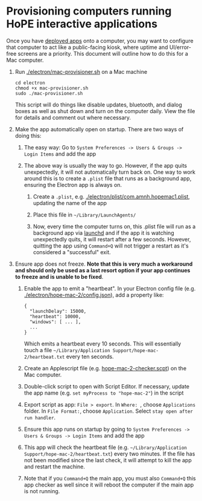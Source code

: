 # Provisioning computers running HoPE interactive applications

Once you have [deployed apps](deployment.md) onto a computer, you may want to configure that computer to act like a public-facing kiosk, where uptime and UI/error-free screens are a priority. This document will outline how to do this for a Mac computer.

1. Run [./electron/mac-provisioner.sh](../electron/mac-provisioner.sh) on a Mac machine

   ```
   cd electron
   chmod +x mac-provisioner.sh
   sudo ./mac-provisioner.sh
   ```

   This script will do things like disable updates, bluetooth, and dialog boxes as well as shut down and turn on the computer daily. View the file for details and comment out where necessary.

1. Make the app automatically open on startup. There are two ways of doing this:

   1. The easy way: Go to `System Preferences -> Users & Groups -> Login Items` and add the app

   1. The above way is usually the way to go. However, if the app quits unexpectedly, it will not automatically turn back on. One way to work around this is to create a `.plist` file that runs as a background app, ensuring the Electron app is always on.

      1. Create a `.plist`, e.g. [./electron/plist/com.amnh.hopemac1.plist](../electron/plist/com.amnh.hopemac1.plist), updating the name of the app

      1. Place this file in `~/Library/LaunchAgents/`

      1. Now, every time the computer turns on, this .plist file will run as a background app via [launchd](http://www.launchd.info/) and if the app it is watching unexpectedly quits, it will restart after a few seconds. However, quitting the app using `Command+Q` will not trigger a restart as it's considered a "successful" exit.

1. Ensure app does not freeze. **Note that this is very much a workaround and should only be used as a last resort option if your app continues to freeze and is unable to be fixed**.

   1. Enable the app to emit a "heartbeat". In your Electron config file (e.g. [./electron/hope-mac-2/config.json](../electron/hope-mac-2/config.json)), add a property like:

      ```
      {
        "launchDelay": 15000,
        "heartbeat": 10000,
        "windows": [ ... ],
        ...
      }
      ```

      Which emits a heartbeat every 10 seconds. This will essentially touch a file `~/Library/Application Support/hope-mac-2/heartbeat.txt` every ten seconds.

   1. Create an Applescript file (e.g. [hope-mac-2-checker.scpt](../electron/hope-mac-2-checker.scpt)) on the Mac computer.

   1. Double-click script to open with Script Editor. If necessary, update the app name (e.g. `set myProcess to "hope-mac-2"`) in the script

   1. Export script as app: `File > export`.  In `Where: `, choose `Applications` folder. In `File Format:`, choose `Application`. Select `stay open after run handler`.

   1. Ensure this app runs on startup by going to `System Preferences -> Users & Groups -> Login Items` and add the app

   1. This app will check the heartbeat file (e.g. `~/Library/Application Support/hope-mac-2/heartbeat.txt`) every two minutes. If the file has not been modified since the last check, it will attempt to kill the app and restart the machine.

   1. Note that if you `Command+Q` the main app, you must also `Command+Q` this app checker as well since it will reboot the computer if the main app is not running.
